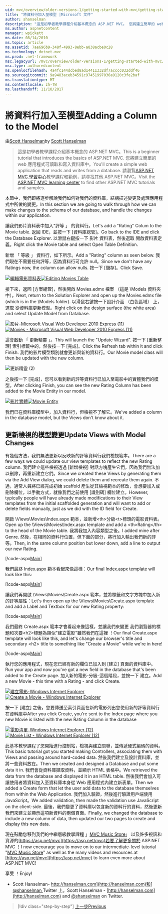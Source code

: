 ```yaml
---
uid: mvc/overview/older-versions-1/getting-started-with-mvc/getting-started-with-mvc-part8
title: "將資料行加入至模型 |Microsoft 文件"
author: shanselman
description: "這是初學者教學課程介紹基本概念的 ASP.NET MVC。 您將建立簡單的 web 應用程式可讀取和寫入資料庫中。"
ms.author: aspnetcontent
manager: wpickett
ms.date: 08/14/2010
ms.topic: article
ms.assetid: 7ae696b9-348f-4993-8ebb-a838acbe0c28
ms.technology: dotnet-mvc
ms.prod: .net-framework
msc.legacyurl: /mvc/overview/older-versions-1/getting-started-with-mvc/getting-started-with-mvc-part8
msc.type: authoredcontent
ms.openlocfilehash: 4a4fc144dcbed8ad14411332df7acccc032ddf46
ms.sourcegitcommit: 9a9483aceb34591c97451997036a9120c3fe2baf
ms.translationtype: MT
ms.contentlocale: zh-TW
ms.lasthandoff: 11/10/2017
---
```

<a name="adding-a-column-to-the-model"></a><span data-ttu-id="58209-104">將資料行加入至模型</span><span class="sxs-lookup"><span data-stu-id="58209-104">Adding a Column to the Model</span></span>
====================
<span data-ttu-id="58209-105">由[Scott Hanselman](https://github.com/shanselman)</span><span class="sxs-lookup"><span data-stu-id="58209-105">by [Scott Hanselman](https://github.com/shanselman)</span></span>

> <span data-ttu-id="58209-106">這是初學者教學課程介紹基本概念的 ASP.NET MVC。</span><span class="sxs-lookup"><span data-stu-id="58209-106">This is a beginner tutorial that introduces the basics of ASP.NET MVC.</span></span> <span data-ttu-id="58209-107">您將建立簡單的 web 應用程式可讀取和寫入資料庫中。</span><span class="sxs-lookup"><span data-stu-id="58209-107">You'll create a simple web application that reads and writes from a database.</span></span> <span data-ttu-id="58209-108">請瀏覽[ASP.NET MVC 學習中心](../../../index.md)教學課程和範例，請尋找其他 ASP.NET MVC。</span><span class="sxs-lookup"><span data-stu-id="58209-108">Visit the [ASP.NET MVC learning center](../../../index.md) to find other ASP.NET MVC tutorials and samples.</span></span>


<span data-ttu-id="58209-109">本節中，我們即將逐步解說我們如何對我們的資料庫，結構描述變更及處理應用程式中所做的變更。</span><span class="sxs-lookup"><span data-stu-id="58209-109">In this section we are going to walk through how we can make changes to the schema of our database, and handle the changes within our application.</span></span>

<span data-ttu-id="58209-110">讓我們影片資料表中加入"評等 」 的資料行。</span><span class="sxs-lookup"><span data-stu-id="58209-110">Let's add a "Rating" Colum to the Movie table.</span></span> <span data-ttu-id="58209-111">返回 IDE，並按一下 [資料庫總管]。</span><span class="sxs-lookup"><span data-stu-id="58209-111">Go back to the IDE and click the Database Explorer.</span></span> <span data-ttu-id="58209-112">以滑鼠右鍵按一下 影片 資料表，然後選取 開啟資料表定義。</span><span class="sxs-lookup"><span data-stu-id="58209-112">Right click the Movie table and select Open Table Definition.</span></span>

<span data-ttu-id="58209-113">新增 「 等級 」 資料行，如下所示。</span><span class="sxs-lookup"><span data-stu-id="58209-113">Add a "Rating" column as seen below.</span></span> <span data-ttu-id="58209-114">我們現在不需要任何評等，因為資料行可允許 null。</span><span class="sxs-lookup"><span data-stu-id="58209-114">Since we don't have any Ratings now, the column can allow nulls.</span></span> <span data-ttu-id="58209-115">按一下 [儲存]。</span><span class="sxs-lookup"><span data-stu-id="58209-115">Click Save.</span></span>

<span data-ttu-id="58209-116">[![編輯電影資料表](getting-started-with-mvc-part8/_static/image2.png)](getting-started-with-mvc-part8/_static/image1.png)</span><span class="sxs-lookup"><span data-stu-id="58209-116">[![Editing Movies Table](getting-started-with-mvc-part8/_static/image2.png)](getting-started-with-mvc-part8/_static/image1.png)</span></span>

<span data-ttu-id="58209-117">接下來，返回 [方案總管]，然後開啟 Movies.edmx 檔案 （這是 \Models 資料夾中）。</span><span class="sxs-lookup"><span data-stu-id="58209-117">Next, return to the Solution Explorer and open up the Movies.edmx file (which is in the \Models folder).</span></span> <span data-ttu-id="58209-118">以滑鼠右鍵按一下設計介面 （白色區域） 上，選取 從資料庫更新模型。</span><span class="sxs-lookup"><span data-stu-id="58209-118">Right click on the design surface (the white area) and select Update Model from Database.</span></span>

<span data-ttu-id="58209-119">[![影片-Microsoft Visual Web Developer 2010 Express (11)](getting-started-with-mvc-part8/_static/image4.png)](getting-started-with-mvc-part8/_static/image3.png)</span><span class="sxs-lookup"><span data-stu-id="58209-119">[![Movies - Microsoft Visual Web Developer 2010 Express (11)](getting-started-with-mvc-part8/_static/image4.png)](getting-started-with-mvc-part8/_static/image3.png)</span></span>

<span data-ttu-id="58209-120">這會啟動 「 更新精靈 」。</span><span class="sxs-lookup"><span data-stu-id="58209-120">This will launch the "Update Wizard".</span></span> <span data-ttu-id="58209-121">按一下 [重新整理] 索引標籤中的，然後按一下 [完成]。</span><span class="sxs-lookup"><span data-stu-id="58209-121">Click the Refresh tab within it and click Finish.</span></span> <span data-ttu-id="58209-122">我們的影片模型類別就會更新與新的資料行。</span><span class="sxs-lookup"><span data-stu-id="58209-122">Our Movie model class will then be updated with the new column.</span></span>

![更新精靈 (2)](getting-started-with-mvc-part8/_static/image5.png)

<span data-ttu-id="58209-124">之後按一下 [完成]，您可以看到新的評等資料行已加入至電影中的實體我們的模型。</span><span class="sxs-lookup"><span data-stu-id="58209-124">After clicking Finish, you can see the new Rating Column has been added to the Movie Entity in our model.</span></span>

<span data-ttu-id="58209-125">[![影片實體](getting-started-with-mvc-part8/_static/image7.png)](getting-started-with-mvc-part8/_static/image6.png)</span><span class="sxs-lookup"><span data-stu-id="58209-125">[![Movie Entity](getting-started-with-mvc-part8/_static/image7.png)](getting-started-with-mvc-part8/_static/image6.png)</span></span>

<span data-ttu-id="58209-126">我們已在資料庫模型中，加入資料行，但檢視不了解它。</span><span class="sxs-lookup"><span data-stu-id="58209-126">We've added a column in the database model, but the Views don't know about it.</span></span>

## <a name="update-views-with-model-changes"></a><span data-ttu-id="58209-127">更新檢視的模型變更</span><span class="sxs-lookup"><span data-stu-id="58209-127">Update Views with Model Changes</span></span>

<span data-ttu-id="58209-128">有幾個方法，我們無法更新以反映新的評等資料行我們檢視範本。</span><span class="sxs-lookup"><span data-stu-id="58209-128">There are a few ways we could update our view templates to reflect the new Rating column.</span></span> <span data-ttu-id="58209-129">我們建立這些檢視透過 [新增檢視] 對話方塊產生它們，因為我們無法加以刪除，再重新建立它們。</span><span class="sxs-lookup"><span data-stu-id="58209-129">Since we created these Views by generating them via the Add View dialog, we could delete them and recreate them again.</span></span> <span data-ttu-id="58209-130">不過，通常人員將已經完成初始 scaffold 產生從其檢視範本的修改，會想要加入或刪除欄位，以手動方式，就像我們之前使用 [識別碼] 欄位建立。</span><span class="sxs-lookup"><span data-stu-id="58209-130">However, typically people will have already made modifications to their View templates from the initial scaffolded generation and will want to add or delete fields manually, just as we did with the ID field for Create.</span></span>

<span data-ttu-id="58209-131">開啟 \Views\Movies\Index.aspx 範本，並新增&lt;th&gt;分級&lt;t&gt;標頭的電影資料表。</span><span class="sxs-lookup"><span data-stu-id="58209-131">Open up the \Views\Movies\Index.aspx template and add a &lt;th&gt;Rating&lt;/th&gt; to the head of the Movie table.</span></span> <span data-ttu-id="58209-132">我將我加入內容類型之後。</span><span class="sxs-lookup"><span data-stu-id="58209-132">I added mine after Genre.</span></span> <span data-ttu-id="58209-133">然後，在相同的資料行位置，但下面的部分，將行加入輸出我們新的評等。</span><span class="sxs-lookup"><span data-stu-id="58209-133">Then, in the same column position but lower down, add a line to output our new Rating.</span></span>

[!code-aspx[Main](getting-started-with-mvc-part8/samples/sample1.aspx)]

<span data-ttu-id="58209-134">我們最終 Index.aspx 範本看起來像這樣：</span><span class="sxs-lookup"><span data-stu-id="58209-134">Our final Index.aspx template will look like this:</span></span>

[!code-aspx[Main](getting-started-with-mvc-part8/samples/sample2.aspx)]

<span data-ttu-id="58209-135">讓我們再開啟 \Views\Movies\Create.aspx 範本，並將標籤和文字方塊中加入新的評等屬性：</span><span class="sxs-lookup"><span data-stu-id="58209-135">Let's then open up the \Views\Movies\Create.aspx template and add a Label and Textbox for our new Rating property:</span></span>

[!code-aspx[Main](getting-started-with-mvc-part8/samples/sample3.aspx)]

<span data-ttu-id="58209-136">我們最終 Create.aspx 範本才會看起來像這樣，並讓我們來變更 我們瀏覽器的標題和次要&lt;h2&gt;標題為類似"建立電影"雖然我們在這裡 ！</span><span class="sxs-lookup"><span data-stu-id="58209-136">Our final Create.aspx template will look like this, and let's change our browser's title and secondary &lt;h2&gt; title to something like "Create a Movie" while we're in here!</span></span>

[!code-aspx[Main](getting-started-with-mvc-part8/samples/sample4.aspx)]

<span data-ttu-id="58209-137">執行您的應用程式，現在您已經有新的欄位已加入到 [建立] 頁面的資料庫中。</span><span class="sxs-lookup"><span data-stu-id="58209-137">Run your app and now you've got a new field in the database that's been added to the Create page.</span></span> <span data-ttu-id="58209-138">加入新的電影-分級-這個階段，並按一下 建立。</span><span class="sxs-lookup"><span data-stu-id="58209-138">Add a new Movie - this time with a Rating - and click Create.</span></span>

<span data-ttu-id="58209-139">[![建立電影-Windows Internet Explorer](getting-started-with-mvc-part8/_static/image9.png)](getting-started-with-mvc-part8/_static/image8.png)</span><span class="sxs-lookup"><span data-stu-id="58209-139">[![Create a Movie - Windows Internet Explorer](getting-started-with-mvc-part8/_static/image9.png)](getting-started-with-mvc-part8/_static/image8.png)</span></span>

<span data-ttu-id="58209-140">按一下 [建立] 之後，您要傳送至索引頁面在新的電影列出您使用新的評等資料行在資料庫中</span><span class="sxs-lookup"><span data-stu-id="58209-140">After you click Create, you're sent to the Index page where you new Movie is listed with the new Rating Column in the database</span></span>

<span data-ttu-id="58209-141">[![電影清單-Windows Internet Explorer (12)](getting-started-with-mvc-part8/_static/image11.png)](getting-started-with-mvc-part8/_static/image10.png)</span><span class="sxs-lookup"><span data-stu-id="58209-141">[![Movie List - Windows Internet Explorer (12)](getting-started-with-mvc-part8/_static/image11.png)](getting-started-with-mvc-part8/_static/image10.png)</span></span>

<span data-ttu-id="58209-142">此基本教學課程了您開始進行控制站，檢視與建立關聯，並傳遞硬式編碼的資料。</span><span class="sxs-lookup"><span data-stu-id="58209-142">This basic tutorial got you started making Controllers, associating them with Views and passing around hard-coded data.</span></span> <span data-ttu-id="58209-143">然後我們建立及設計資料庫，並將一些資料放在。</span><span class="sxs-lookup"><span data-stu-id="58209-143">Then we created and designed a Database and put some data it in.</span></span> <span data-ttu-id="58209-144">我們會從資料庫擷取資料，並顯示 HTML 表格中。</span><span class="sxs-lookup"><span data-stu-id="58209-144">We retrieved the data from the database and displayed it in an HTML table.</span></span> <span data-ttu-id="58209-145">然後我們會加入可讓使用者將資料加入至資料庫本身從 Web 應用程式內建立新表單。</span><span class="sxs-lookup"><span data-stu-id="58209-145">Then we added a Create form that let the user add data to the database themselves from within the Web Application.</span></span> <span data-ttu-id="58209-146">我們加入驗證，然後進行驗證用戶端使用 JavaScript。</span><span class="sxs-lookup"><span data-stu-id="58209-146">We added validation, then made the validation use JavaScript on the client-side.</span></span> <span data-ttu-id="58209-147">最後，我們變更了資料庫以包含新的資料行的資料，然後更新我們來建立並顯示這項新資料的兩個頁面。</span><span class="sxs-lookup"><span data-stu-id="58209-147">Finally, we changed the database to include a new column of data, then updated our two pages to create and display this new data.</span></span>

<span data-ttu-id="58209-148">現在鼓勵您移到我們的中繼層級教學課程 」[MVC Music Store](../../older-versions/mvc-music-store/mvc-music-store-part-1.md)」 以及許多視訊和資源的[https://asp.net/mvc](https://asp.net/mvc)若要了解更多關於 ASP.NET MVC ！</span><span class="sxs-lookup"><span data-stu-id="58209-148">I now encourage you to move on to our intermediate-level tutorial "[MVC Music Store](../../older-versions/mvc-music-store/mvc-music-store-part-1.md)" as well as the many videos and resources at [https://asp.net/mvc](https://asp.net/mvc) to learn even more about ASP.NET MVC!</span></span>

<span data-ttu-id="58209-149">享受 ！</span><span class="sxs-lookup"><span data-stu-id="58209-149">Enjoy!</span></span>

- <span data-ttu-id="58209-150">Scott Hanselman- [http://hanselman.com](http://hanselman.com)和[ @shanselman ](http://twitter.com/shanselman) Twitter 上。</span><span class="sxs-lookup"><span data-stu-id="58209-150">Scott Hanselman - [http://hanselman.com](http://hanselman.com) and [@shanselman](http://twitter.com/shanselman) on Twitter.</span></span>

>[!div class="step-by-step"]
[<span data-ttu-id="58209-151">上一步</span><span class="sxs-lookup"><span data-stu-id="58209-151">Previous</span></span>](getting-started-with-mvc-part7.md)
